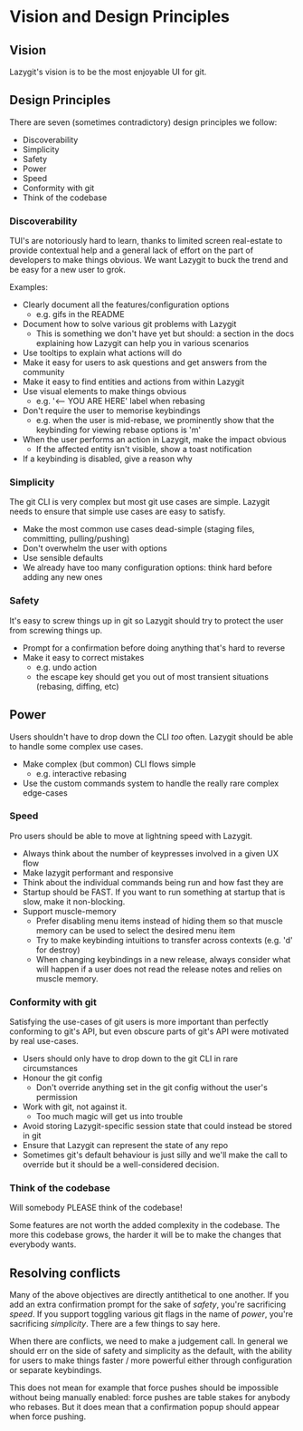 # Vision and Design Principles

## Vision

Lazygit's vision is to be the most enjoyable UI for git.

## Design Principles

There are seven (sometimes contradictory) design principles we follow:

- Discoverability
- Simplicity
- Safety
- Power
- Speed
- Conformity with git
- Think of the codebase

### Discoverability

TUI's are notoriously hard to learn, thanks to limited screen real-estate to provide contextual help and a general lack of effort on the part of developers to make things obvious. We want Lazygit to buck the trend and be easy for a new user to grok.

Examples:

- Clearly document all the features/configuration options
  - e.g. gifs in the README
- Document how to solve various git problems with Lazygit
  - This is something we don't have yet but should: a section in the docs explaining how Lazygit can help you in various scenarios
- Use tooltips to explain what actions will do
- Make it easy for users to ask questions and get answers from the community
- Make it easy to find entities and actions from within Lazygit
- Use visual elements to make things obvious
  - e.g. '<-- YOU ARE HERE' label when rebasing
- Don't require the user to memorise keybindings
  - e.g. when the user is mid-rebase, we prominently show that the keybinding for viewing rebase options is 'm'
- When the user performs an action in Lazygit, make the impact obvious
  - If the affected entity isn't visible, show a toast notification
- If a keybinding is disabled, give a reason why

### Simplicity

The git CLI is very complex but most git use cases are simple. Lazygit needs to ensure that simple use cases are easy to satisfy.

- Make the most common use cases dead-simple (staging files, committing, pulling/pushing)
- Don't overwhelm the user with options
- Use sensible defaults
- We already have too many configuration options: think hard before adding any new ones

### Safety

It's easy to screw things up in git so Lazygit should try to protect the user from screwing things up.

- Prompt for a confirmation before doing anything that's hard to reverse
- Make it easy to correct mistakes
  - e.g. undo action
  - the escape key should get you out of most transient situations (rebasing, diffing, etc)

## Power

Users shouldn't have to drop down the CLI _too_ often. Lazygit should be able to handle some complex use cases.

- Make complex (but common) CLI flows simple
  - e.g. interactive rebasing
- Use the custom commands system to handle the really rare complex edge-cases

### Speed

Pro users should be able to move at lightning speed with Lazygit.

- Always think about the number of keypresses involved in a given UX flow
- Make lazygit performant and responsive
- Think about the individual commands being run and how fast they are
- Startup should be FAST. If you want to run something at startup that is slow, make it non-blocking.
- Support muscle-memory
  - Prefer disabling menu items instead of hiding them so that muscle memory can be used to select the desired menu item
  - Try to make keybinding intuitions to transfer across contexts (e.g. 'd' for destroy)
  - When changing keybindings in a new release, always consider what will happen if a user does not read the release notes and relies on muscle memory.

### Conformity with git

Satisfying the use-cases of git users is more important than perfectly conforming to git's API, but even obscure parts of git's API were motivated by real use-cases.

- Users should only have to drop down to the git CLI in rare circumstances
- Honour the git config
  - Don't override anything set in the git config without the user's permission
- Work with git, not against it.
  - Too much magic will get us into trouble
- Avoid storing Lazygit-specific session state that could instead be stored in git
- Ensure that Lazygit can represent the state of any repo
- Sometimes git's default behaviour is just silly and we'll make the call to override but it should be a well-considered decision.

### Think of the codebase

Will somebody PLEASE think of the codebase!

Some features are not worth the added complexity in the codebase. The more this codebase grows, the harder it will be to make the changes that everybody wants.

## Resolving conflicts

Many of the above objectives are directly antithetical to one another. If you add an extra confirmation prompt for the sake of _safety_, you're sacrificing _speed_. If you support toggling various git flags in the name of _power_, you're sacrificing _simplicity_. There are a few things to say here.

When there are conflicts, we need to make a judgement call. In general we should err on the side of safety and simplicity as the default, with the ability for users to make things faster / more powerful either through configuration or separate keybindings.

This does not mean for example that force pushes should be impossible without being manually enabled: force pushes are table stakes for anybody who rebases. But it does mean that a confirmation popup should appear when force pushing.
